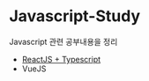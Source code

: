 # Javascript-Study
Javascript 관련 공부내용을 정리

- [ReactJS + Typescript](https://github.com/bkjeon1614/javascript-study/tree/master/reactjs)
- VueJS